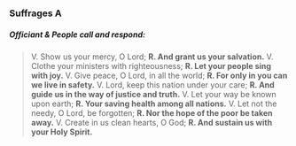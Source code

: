 ### Suffrages A

##### Officiant & People call and respond:

> V. Show us your mercy, O Lord;
**R. And grant us your salvation.**
V. Clothe your ministers with righteousness;
**R. Let your people sing with joy.**
V. Give peace, O Lord, in all the world;
**R. For only in you can we live in safety.**
V. Lord, keep this nation under your care;
**R. And guide us in the way of justice and truth.**
V. Let your way be known upon earth;
**R. Your saving health among all nations.**
V. Let not the needy, O Lord, be forgotten;
**R. Nor the hope of the poor be taken away.**
V. Create in us clean hearts, O God;
**R. And sustain us with your Holy Spirit.**
